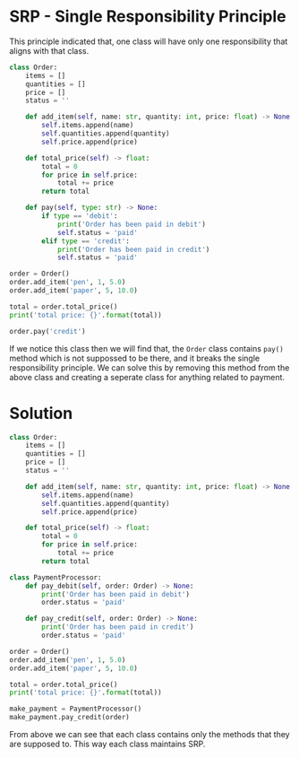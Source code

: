 # SRP - Single Responsibility Principle
This principle indicated that, one class will have only one responsibility that aligns with that class.

```python
class Order:
    items = []
    quantities = []
    price = []
    status = ''

    def add_item(self, name: str, quantity: int, price: float) -> None:
        self.items.append(name)
        self.quantities.append(quantity)
        self.price.append(price)

    def total_price(self) -> float:
        total = 0
        for price in self.price:
            total += price
        return total

    def pay(self, type: str) -> None:
        if type == 'debit':
            print('Order has been paid in debit')
            self.status = 'paid'
        elif type == 'credit':
            print('Order has been paid in credit')
            self.status = 'paid'

order = Order()
order.add_item('pen', 1, 5.0)
order.add_item('paper', 5, 10.0)

total = order.total_price()
print('total price: {}'.format(total))

order.pay('credit')
```

If we notice this class then we will find that, the ```Order``` class contains ```pay()``` method which is not suppossed to be there, and it breaks the single responsibility principle. We can solve this by removing this method from the above class and creating a seperate class for anything related to payment.

# Solution

```python
class Order:
    items = []
    quantities = []
    price = []
    status = ''

    def add_item(self, name: str, quantity: int, price: float) -> None:
        self.items.append(name)
        self.quantities.append(quantity)
        self.price.append(price)

    def total_price(self) -> float:
        total = 0
        for price in self.price:
            total += price
        return total

class PaymentProcessor:
    def pay_debit(self, order: Order) -> None:
        print('Order has been paid in debit')
        order.status = 'paid'

    def pay_credit(self, order: Order) -> None:
        print('Order has been paid in credit')
        order.status = 'paid'

order = Order()
order.add_item('pen', 1, 5.0)
order.add_item('paper', 5, 10.0)

total = order.total_price()
print('total price: {}'.format(total))

make_payment = PaymentProcessor()
make_payment.pay_credit(order)
```

From above we can see that each class contains only the methods that they are supposed to. This way each class maintains SRP.